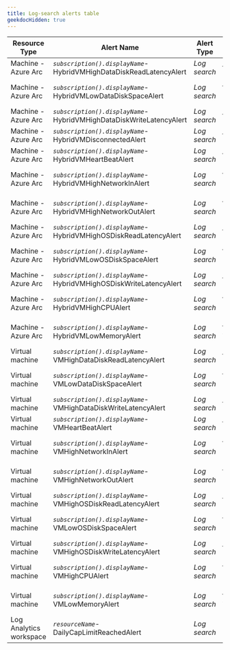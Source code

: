 ```yaml
---
title: Log-search alerts table
geekdocHidden: true
---
```


| Resource Type | Alert Name | Alert Type | Override Tag name | Tag value type | Example |
| ------------- | ---------- | ---------- | ----------------- | -------------- | ------- |
| Machine - Azure Arc | *```subscription().displayName```*-HybridVMHighDataDiskReadLatencyAlert | _Log search_ | ***\_amba-ReadLatencyMs-Data-threshold-Override\_*** | Number | 35 |
| Machine - Azure Arc | *```subscription().displayName```*-HybridVMLowDataDiskSpaceAlert | _Log search_ | ***\_amba-FreeSpacePercentage-Data-threshold-Override\_*** | Number | 8 |
| Machine - Azure Arc | *```subscription().displayName```*-HybridVMHighDataDiskWriteLatencyAlert | _Log search_ | ***\_amba-WriteLatencyMs-Data-threshold-Override\_*** | Number | 35 |
| Machine - Azure Arc | *```subscription().displayName```*-HybridVMDisconnectedAlert | _Log search_ | ***\_amba-Disconnected-threshold-Override\_*** | Number | 5 |
| Machine - Azure Arc | *```subscription().displayName```*-HybridVMHeartBeatAlert | _Log search_ | ***\_amba-Heartbeat-threshold-Override\_*** | Number | 5 |
| Machine - Azure Arc | *```subscription().displayName```*-HybridVMHighNetworkInAlert | _Log search_ | ***\_amba-ReadBytesPerSecond-threshold-Override\_*** | Number | 20000000 |
| Machine - Azure Arc | *```subscription().displayName```*-HybridVMHighNetworkOutAlert | _Log search_ | ***\_amba-WriteBytesPerSecond-threshold-Override\_*** | Number | 20000000 |
| Machine - Azure Arc | *```subscription().displayName```*-HybridVMHighOSDiskReadLatencyAlert | _Log search_ | ***\_amba-ReadLatencyMs-OS-threshold-Override\_*** | Number | 35 |
| Machine - Azure Arc | *```subscription().displayName```*-HybridVMLowOSDiskSpaceAlert | _Log search_ | ***\_amba-FreeSpacePercentage-OS-threshold-Override\_*** | Number | 8 |
| Machine - Azure Arc | *```subscription().displayName```*-HybridVMHighOSDiskWriteLatencyAlert | _Log search_ | ***\_amba-WriteLatencyMs-OS-threshold-Override\_*** | Number | 35 |
| Machine - Azure Arc | *```subscription().displayName```*-HybridVMHighCPUAlert | _Log search_ | ***\_amba-UtilizationPercentage-threshold-Override\_*** | Number | 90 |
| Machine - Azure Arc | *```subscription().displayName```*-HybridVMLowMemoryAlert | _Log search_ | ***\_amba-AvailableMemoryPercentage-threshold-Override\_*** | Number | 8 |
| Virtual machine | *```subscription().displayName```*-VMHighDataDiskReadLatencyAlert | _Log search_ | ***\_amba-ReadLatencyMs-Data-threshold-Override\_*** | Number | 35 |
| Virtual machine | *```subscription().displayName```*-VMLowDataDiskSpaceAlert | _Log search_ | ***\_amba-FreeSpacePercentage-Data-threshold-Override\_*** | Number | 8 |
| Virtual machine | *```subscription().displayName```*-VMHighDataDiskWriteLatencyAlert | _Log search_ | ***\_amba-WriteLatencyMs-Data-threshold-Override\_*** | Number | 35 |
| Virtual machine | *```subscription().displayName```*-VMHeartBeatAlert | _Log search_ | ***\_amba-Heartbeat-threshold-Override\_*** | Number | 5 |
| Virtual machine | *```subscription().displayName```*-VMHighNetworkInAlert | _Log search_ | ***\_amba-ReadBytesPerSecond-threshold-Override\_*** | Number | 20000000 |
| Virtual machine | *```subscription().displayName```*-VMHighNetworkOutAlert | _Log search_ | ***\_amba-WriteBytesPerSecond-threshold-Override\_*** | Number | 20000000 |
| Virtual machine | *```subscription().displayName```*-VMHighOSDiskReadLatencyAlert | _Log search_ | ***\_amba-ReadLatencyMs-OS-threshold-Override\_*** | Number | 35 |
| Virtual machine | *```subscription().displayName```*-VMLowOSDiskSpaceAlert | _Log search_ | ***\_amba-FreeSpacePercentage-OS-threshold-Override\_*** | Number | 8 |
| Virtual machine | *```subscription().displayName```*-VMHighOSDiskWriteLatencyAlert | _Log search_ | ***\_amba-WriteLatencyMs-OS-threshold-Override\_*** | Number | 35 |
| Virtual machine | *```subscription().displayName```*-VMHighCPUAlert | _Log search_ | ***\_amba-UtilizationPercentage-threshold-Override\_*** | Number | 90 |
| Virtual machine | *```subscription().displayName```*-VMLowMemoryAlert | _Log search_ | ***\_amba-AvailableMemoryPercentage-threshold-Override\_*** | Number | 8 |
| Log Analytics workspace | *```resourceName```*-DailyCapLimitReachedAlert | _Log search_ | <span style="color:DarkOrange">***Not available as threshold will always be 0***</span> | <span style="color:DarkOrange">***Not applicable***</span>| <span style="color:DarkOrange">***N/A***</span> |
